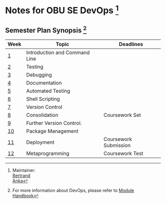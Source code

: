 # Notes for OBU SE DevOps [^1]
## Semester Plan Synopsis [^2]
| Week | Topic                         | Deadlines             |
|------|-------------------------------|-----------------------|
| [1](Week01-Introduction&CommandLine)    | Introduction and Command Line |                       |
| [2](Week02-Testing)    | Testing                       |                       |
| [3](Week03-Debugging)    | Debugging                     |                       |
| [4](Week04-Documentation)    | Documentation                 |                       |
| [5](Week05-AutomatedTesting)    | Automated Testing             |                       |
| [6](Week06-ShellScripting)    | Shell Scripting               |                       |
| [7](Week07-VersionControlSystem)    | Version Control               |                       |
| [8](Week08-Consolidation)    | Consolidation                 | Coursework Set        |
| [9](Week09-FurtherVersionControl)    | Further Version Control.      |                       |
| [10](Week10-PackageManagement)   | Package Management            |                       |
| [11](Week11-Deployment)   | Deployment                    | Coursework Submission |
| [12](Week12-Metaprogramming)   | Metaprogramming               | Coursework Test       |
[^1]: Maintainer:  
  [Bertrand](https://github.com/thedignityofcoffee)  
  [Anka](https://github.com/A-n-k-a)  
[^2]: For more information about DevOps, please refer to [Module Handbook](https://student.zy.cdut.edu.cn/sites/student.zy.cdut.edu.cn/files/attachments/chc4010devops-2024-2025-modulehandbook.pdf)

